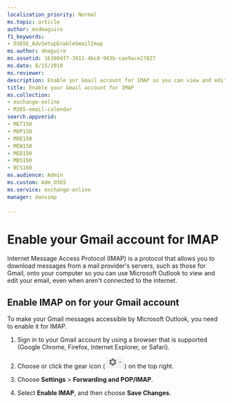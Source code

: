 ```yaml
---
localization_priority: Normal
ms.topic: article
author: msdmaguire
f1_keywords:
- O365E_AdvSetupEnableGmailImap
ms.author: dmaguire
ms.assetid: 16380df7-3911-4bc8-943b-cae9ace27827
ms.date: 8/15/2018
ms.reviewer: 
description: Enable yor Gmail account for IMAP so you can view and edit your mail in Microsoft Outlook app.
title: Enable your Gmail account for IMAP
ms.collection: 
- exchange-online
- M365-email-calendar
search.appverid:
- MET150
- MOP150
- MOE150
- MEW150
- MED150
- MBS150
- BCS160
ms.audience: Admin
ms.custom: Adm_O365
ms.service: exchange-online
manager: dansimp

---
```


# Enable your Gmail account for IMAP

 Internet Message Access Protocol (IMAP) is a protocol that allows you to download messages from a mail provider's servers, such as those for Gmail, onto your computer so you can use Microsoft Outlook to view and edit your email, even when aren't connected to the internet.

## Enable IMAP on for your Gmail account

To make your Gmail messages accessible by Microsoft Outlook, you need to enable it for IMAP.

1. Sign in to your Gmail account by using a browser that is supported (Google Chrome, Firefox, Internet Explorer, or Safari).

2. Choose or click the gear icon (![Choose the Gmail gear icon.](media/29b4916c-46b0-494f-9be5-74219cae9806.PNG)) on the top right.

3. Choose **Settings** \> **Forwarding and POP/IMAP**.

4. Select **Enable IMAP**, and then choose **Save Changes**.




